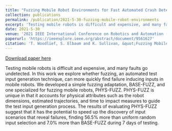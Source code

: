 ```yaml
---
title: "Fuzzing Mobile Robot Environments for Fast Automated Crash Detection"
collection: publications
permalink: /publication/2021-5-30-fuzzing-mobile-robot-environments
excerpt: 'Testing mobile robots is difficult and expensive, and many faults go undetected. In this work we explore whether fuzzing, an automated test input generation technique, can more quickly find failure inducing inputs in mobile robots. We developed a simple fuzzing adaptation, BASE-FUZZ, and one specialized for fuzzing mobile robots, PHYS-FUZZ. PHYS-FUZZ is unique in that it accounts for physical attributes such as the robot dimensions, estimated trajectories, and time to impact measures to guide the test input generation process. The results of evaluating PHYS-FUZZ suggest that it has the potential to speed up the discovery of input scenarios that reveal failures, finding 56.5% more than uniform random input selection and 7.0% more than BASE-FUZZ during 7 days of testing.'
date: 2021-5-30
venue: '2021 IEEE International Conference on Robotics and Automation (ICRA)'
paperurl: 'https://ieeexplore.ieee.org/abstract/document/9561627'
citation: 'T. Woodlief, S. Elbaum and K. Sullivan, &quot;Fuzzing Mobile Robot Environments for Fast Automated Crash Detection,&quot; <i>2021 IEEE International Conference on Robotics and Automation (ICRA)</i>, 2021, pp. 5417-5423, doi: 10.1109/ICRA48506.2021.9561627.'
---
```


<a href='https://ieeexplore.ieee.org/abstract/document/9561627'>Download paper here</a>

Testing mobile robots is difficult and expensive, and many faults go undetected. In this work we explore whether fuzzing, an automated test input generation technique, can more quickly find failure inducing inputs in mobile robots. We developed a simple fuzzing adaptation, BASE-FUZZ, and one specialized for fuzzing mobile robots, PHYS-FUZZ. PHYS-FUZZ is unique in that it accounts for physical attributes such as the robot dimensions, estimated trajectories, and time to impact measures to guide the test input generation process. The results of evaluating PHYS-FUZZ suggest that it has the potential to speed up the discovery of input scenarios that reveal failures, finding 56.5% more than uniform random input selection and 7.0% more than BASE-FUZZ during 7 days of testing.

